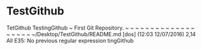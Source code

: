 # TestGithub
TetGithub
TestingGithub
~ First Git Repository.
~
~
~
~
~
~
~
~
~
~
~
~
~
~
~
~
~
~
~
~/Desktop/TestGithub/README.md [dos] (12:03 12/07/2016)                 2,14 All
E35: No previous regular expression
tingGithub 
